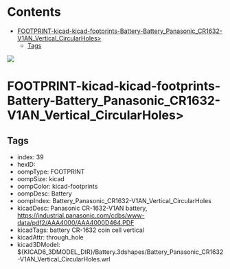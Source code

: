 



Contents
========

* [FOOTPRINT-kicad-kicad-footprints-Battery-Battery_Panasonic_CR1632-V1AN_Vertical_CircularHoles>](#footprint-kicad-kicad-footprints-battery-battery_panasonic_cr1632-v1an_vertical_circularholes)
	* [Tags](#tags)
  
![][im]
# FOOTPRINT-kicad-kicad-footprints-Battery-Battery_Panasonic_CR1632-V1AN_Vertical_CircularHoles>

## Tags

- index: 39
- hexID: 
- oompType: FOOTPRINT
- oompSize: kicad
- oompColor: kicad-footprints
- oompDesc: Battery
- oompIndex: Battery_Panasonic_CR1632-V1AN_Vertical_CircularHoles
- kicadDesc: Panasonic CR-1632-V1AN battery, https://industrial.panasonic.com/cdbs/www-data/pdf2/AAA4000/AAA4000D464.PDF
- kicadTags: battery CR-1632 coin cell vertical
- kicadAttr: through_hole
- kicad3DModel: ${KICAD6_3DMODEL_DIR}/Battery.3dshapes/Battery_Panasonic_CR1632-V1AN_Vertical_CircularHoles.wrl



[im]: image.png
